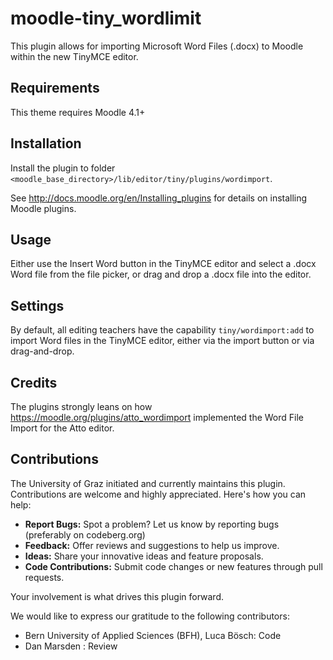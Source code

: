 # moodle-tiny_wordlimit
This plugin allows for importing Microsoft Word Files (.docx) to Moodle within the new TinyMCE editor.

## Requirements
This theme requires Moodle 4.1+

## Installation
Install the plugin to folder `<moodle_base_directory>/lib/editor/tiny/plugins/wordimport`.

See http://docs.moodle.org/en/Installing_plugins for details on installing Moodle plugins.

## Usage
Either use the Insert Word button in the TinyMCE editor and select a .docx Word file from the file picker, or drag and drop a .docx file into the editor.

## Settings
By default, all editing teachers have the capability `tiny/wordimport:add` to import Word files in the TinyMCE editor, either via the import button or via drag-and-drop.

## Credits
The plugins strongly leans on how https://moodle.org/plugins/atto_wordimport implemented the Word File Import for the Atto editor.

## Contributions
The University of Graz initiated and currently maintains this plugin. Contributions are welcome and highly appreciated. Here's how you can help:

- **Report Bugs:** Spot a problem? Let us know by reporting bugs (preferably on codeberg.org)
- **Feedback:** Offer reviews and suggestions to help us improve.
- **Ideas:** Share your innovative ideas and feature proposals.
- **Code Contributions:** Submit code changes or new features through pull requests.

Your involvement is what drives this plugin forward.

We would like to express our gratitude to the following contributors:

- Bern University of Applied Sciences (BFH), Luca Bösch: Code
- Dan Marsden : Review
